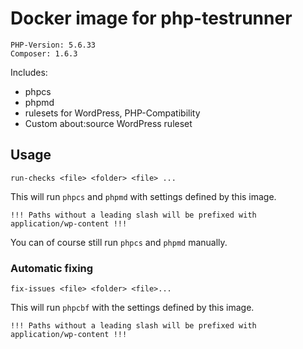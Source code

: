 # Docker image for php-testrunner

    PHP-Version: 5.6.33
    Composer: 1.6.3

Includes:

* phpcs
* phpmd
* rulesets for WordPress, PHP-Compatibility
* Custom about:source WordPress ruleset

## Usage

    run-checks <file> <folder> <file> ...

This will run `phpcs` and `phpmd` with settings defined by this image.

    !!! Paths without a leading slash will be prefixed with application/wp-content !!!

You can of course still run `phpcs` and `phpmd` manually.

### Automatic fixing

    fix-issues <file> <folder> <file>...
    
This will run `phpcbf` with the settings defined by this image.  
  
    !!! Paths without a leading slash will be prefixed with application/wp-content !!!
